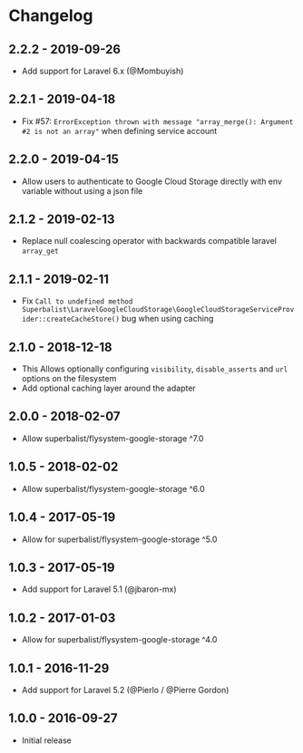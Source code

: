 # Changelog

## 2.2.2 - 2019-09-26

* Add support for Laravel 6.x (@Mombuyish)

## 2.2.1 - 2019-04-18

* Fix #57: `ErrorException thrown with message "array_merge(): Argument #2 is not an array"` when defining service account

## 2.2.0 - 2019-04-15

* Allow users to authenticate to Google Cloud Storage directly with env variable without using a json file

## 2.1.2 - 2019-02-13

* Replace null coalescing operator with backwards compatible laravel `array_get`

## 2.1.1 - 2019-02-11

* Fix `Call to undefined method Superbalist\LaravelGoogleCloudStorage\GoogleCloudStorageServiceProvider::createCacheStore()` bug when using caching

## 2.1.0 - 2018-12-18

* This Allows optionally configuring `visibility`, `disable_asserts` and `url` options on the filesystem
* Add optional caching layer around the adapter

## 2.0.0 - 2018-02-07

* Allow superbalist/flysystem-google-storage ^7.0

## 1.0.5 - 2018-02-02

* Allow superbalist/flysystem-google-storage ^6.0

## 1.0.4 - 2017-05-19

* Allow for superbalist/flysystem-google-storage ^5.0

## 1.0.3 - 2017-05-19

* Add support for Laravel 5.1 (@jbaron-mx)

## 1.0.2 - 2017-01-03

* Allow for superbalist/flysystem-google-storage ^4.0

## 1.0.1 - 2016-11-29

* Add support for Laravel 5.2 (@Pierlo / @Pierre Gordon)

## 1.0.0 - 2016-09-27

* Initial release
